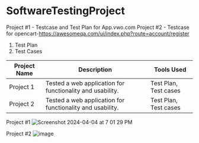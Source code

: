 # SoftwareTestingProject
Project #1 - Testcase and Test Plan for App.vwo.com
Project #2 - Testcase for opencart-https://awesomeqa.com/ui/index.php?route=account/register

1. Test Plan
2. Test Cases

| Project Name | Description | Tools Used |
|--------------|-------------|------------|
| Project 1    | Tested a web application for functionality and usability. | Test Plan, Test cases|
| Project 2    | Tested a web application for functionality and usability. | Test Plan, Test cases|

Project #1
![Screenshot 2024-04-04 at 7 01 29 PM](https://github.com/SaurabhYadaav/SoftwareTestingProject/assets/165445551/17da9f5a-d4f0-4c03-8983-a7a680b5215c)

Project #2
![image](https://github.com/SaurabhYadaav/SoftwareTestingProject/assets/165445551/af635000-d3e2-47fd-8aea-a06d712a3d9a)
